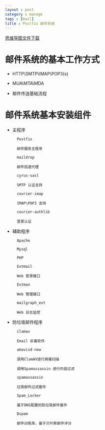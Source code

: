 ```yaml
---
layout : post
category : manage
tags : [mail]
title : Postfix 邮件系统
---
```

[思维导图文件下载](#)
# 邮件系统的基本工作方式
- HTTP\SMTP\IMAP\POP3(s)
- MUA\MTA\MDA
- 邮件传送基础流程
# 邮件系统基本安装组件
- 主程序
        Postfix
        邮件服务主程序
        maildrop
        邮件投递代理
        cyrus-sasl
        SMTP 认证支持
        courier-imap
        IMAP\POP3 支持
        courier-authlib
        登录认证
- 辅助程序
        Apache
        Mysql
        PHP
        Extmail
        Web 登录接口
        Extman
        Web 管理接口
        mailgraph_ext
        Web 日志监控
- 防垃圾邮件程序
        clamav
        Email 杀毒软件
        amavisd-new
        调用ClamAV进行病毒扫描
        调用Spamassassin 进行内容过滤
        spamassassin
        垃圾邮件过滤套件
        Spam_Locker
        基于DNS配置的防垃圾邮件套件
        Dspam
        邮件训练库，基于贝叶斯邮件评分